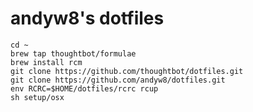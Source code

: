 andyw8's dotfiles
=================

```
cd ~
brew tap thoughtbot/formulae
brew install rcm
git clone https://github.com/thoughtbot/dotfiles.git
git clone https://github.com/andyw8/dotfiles.git
env RCRC=$HOME/dotfiles/rcrc rcup
sh setup/osx
```
